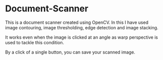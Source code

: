 # Document-Scanner
This is a document scanner created using OpenCV. In this I have used image contouring, image thresholding, edge detection and image stacking.

It works even when the image is clicked at an angle as warp perspective is used to tackle this condition.

By a click of a single button, you can save your scanned image.

